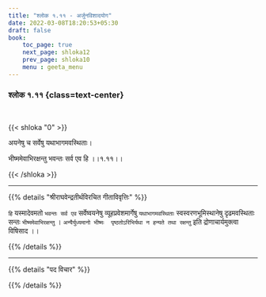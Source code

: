 ```yaml
---
title: "श्लोक १.११ - अर्जुनविशादयोग"
date: 2022-03-08T18:20:53+05:30
draft: false
book:
    toc_page: true
    next_page: shloka12
    prev_page: shloka10
    menu : geeta_menu
---
```




### श्लोक १.११ {class=text-center}

<br/>

{{< shloka  "0"  >}}

अयनेषु च सर्वेषु यथाभागमवस्थिताः।

भीष्ममेवाभिरक्षन्तु भवन्तः सर्व एव हि ।।१.११।।

{{< /shloka >}}


---

{{% details "श्रीराघवेन्द्रतीर्थविरचित गीताविवृत्तिः" %}}

`हि` यस्मादेवमतो `भवन्तः सर्व एव` सर्वेष्वयनेषु व्यूहप्रवेशमार्गेषु `यथाभागमवस्थिताः` स्वस्वरणभूमिस्थानेषु दृढमवस्थिताः सन्तः `भीष्ममेवाभिरक्षन्तु` ।  `अन्यैर्युध्यमानो भीष्मः  पृष्ठतोऽरिभिर्यथा न हन्यते तथा रक्षन्तु` इति द्रोणाचार्यमुक्त्वा विषिसाद  ।।


{{% /details %}}


---

{{% details "पद विचार" %}}


{{% /details %}}
